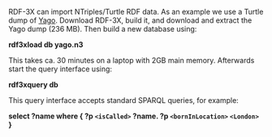 RDF-3X can import NTriples/Turtle RDF data. As an example we use a Turtle dump of [Yago](http://www.mpi-inf.mpg.de/~suchanek/downloads/yago/). Download RDF-3X, build it, and download and extract the Yago dump (236 MB). Then build a new database using:

**rdf3xload db yago.n3**

This takes ca. 30 minutes on a laptop with 2GB main memory. Afterwards start the query interface using:

**rdf3xquery db**

This query interface accepts standard SPARQL queries, for example:

**select ?name where { ?p `<isCalled>` ?name. ?p `<bornInLocation>` `<London> ` }**